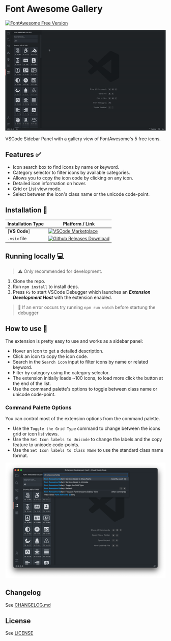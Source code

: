 # Font Awesome Gallery
[![FontAwesome Free Version](https://img.shields.io/badge/Font%20Awesome%20Version-5.15.2%20Free-orange)](https://fontawesome.com/download)

![Demo Image](/media/github/fag-demo.gif)

VSCode Sidebar Panel with a gallery view of FontAwesome's 5 free icons.
## Features ✅
* Icon search box to find icons by name or keyword.
* Category selector to filter icons by available categories.
* Allows you to copy the icon code by clicking on any icon.
* Detailed icon information on hover.
* Grid or List view mode.
* Select between the icon's class name or the unicode code-point.

## Installation 💾
| Installation Type | Platform / Link |
|-----------------------|----------------------|
|[**VS Code**]|[![VSCode Marketplace](https://img.shields.io/badge/VSCode%20Marketplace-v0.0.5-orange)](https://marketplace.visualstudio.com/items?itemName=tomasvergara.vscode-fontawesome-gallery)|
|`.vsix` file|[![Github Releases Download](https://img.shields.io/badge/Releases%20Github-v0.0.5-orange)](https://github.com/TOMIVERGARA/vscode-fontawesome-gallery/releases)|

## Running locally 💻
> ⚠️ Only recommended for development.
1. Clone the repo.
2. Run `npm install` to install deps.
3. Press `F5` to start VSCode Debugger which launches an ***Extension Development Host*** with the extension enabled.
> 🙋 If an error occurs try running `npm run watch` before startung the debugger

## How to use 🧐
The extension is pretty easy to use and works as a sidebar panel:
* Hover an icon to get a detailed description.
* Click an icon to copy the icon code.
* Search in the `Search icon` input to filter icons by name or related keyword.
* Filter by category using the category selector.
* The extension initially loads ~100 icons, to load more click the button at the end of the list.
* Use the command palette's options to toggle between class name or unicode code-point.

### Command Palette Options
You can control most of the extension options from the command palette.
* Use the `Toggle the Grid Type` command to change between the icons grid or icon list views.
* Use the `Set Icon labels to Unicode` to change the labels and the copy feature to unicode code-points.
* Use the `Set Icon labels to Class Name` to use the standard class name format.

![Command Palette menu](media/github/fag-command-palette.png)

## Changelog
See [CHANGELOG.md](https://github.com/TOMIVERGARA/vscode-fontawesome-gallery/blob/master/CHANGELOG.md)

## License
See [LICENSE](https://github.com/TOMIVERGARA/vscode-fontawesome-gallery/blob/master/LICENCE)


